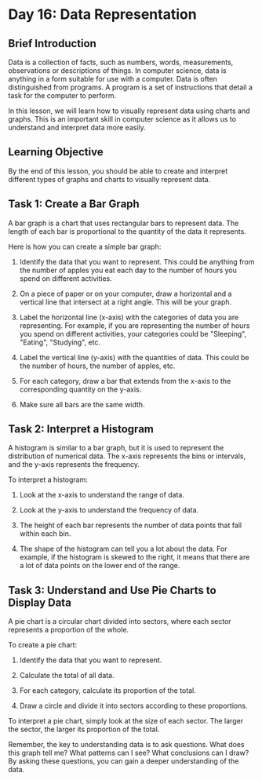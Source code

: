 # Day 16: Data Representation

## Brief Introduction

Data is a collection of facts, such as numbers, words, measurements, observations or descriptions of things. In computer science, data is anything in a form suitable for use with a computer. Data is often distinguished from programs. A program is a set of instructions that detail a task for the computer to perform.

In this lesson, we will learn how to visually represent data using charts and graphs. This is an important skill in computer science as it allows us to understand and interpret data more easily.

## Learning Objective

By the end of this lesson, you should be able to create and interpret different types of graphs and charts to visually represent data.

## Task 1: Create a Bar Graph

A bar graph is a chart that uses rectangular bars to represent data. The length of each bar is proportional to the quantity of the data it represents.

Here is how you can create a simple bar graph:

1. Identify the data that you want to represent. This could be anything from the number of apples you eat each day to the number of hours you spend on different activities.

2. On a piece of paper or on your computer, draw a horizontal and a vertical line that intersect at a right angle. This will be your graph.

3. Label the horizontal line (x-axis) with the categories of data you are representing. For example, if you are representing the number of hours you spend on different activities, your categories could be "Sleeping", "Eating", "Studying", etc.

4. Label the vertical line (y-axis) with the quantities of data. This could be the number of hours, the number of apples, etc.

5. For each category, draw a bar that extends from the x-axis to the corresponding quantity on the y-axis.

6. Make sure all bars are the same width.

## Task 2: Interpret a Histogram

A histogram is similar to a bar graph, but it is used to represent the distribution of numerical data. The x-axis represents the bins or intervals, and the y-axis represents the frequency.

To interpret a histogram:

1. Look at the x-axis to understand the range of data.

2. Look at the y-axis to understand the frequency of data.

3. The height of each bar represents the number of data points that fall within each bin.

4. The shape of the histogram can tell you a lot about the data. For example, if the histogram is skewed to the right, it means that there are a lot of data points on the lower end of the range.

## Task 3: Understand and Use Pie Charts to Display Data

A pie chart is a circular chart divided into sectors, where each sector represents a proportion of the whole.

To create a pie chart:

1. Identify the data that you want to represent.

2. Calculate the total of all data.

3. For each category, calculate its proportion of the total.

4. Draw a circle and divide it into sectors according to these proportions.

To interpret a pie chart, simply look at the size of each sector. The larger the sector, the larger its proportion of the total.

Remember, the key to understanding data is to ask questions. What does this graph tell me? What patterns can I see? What conclusions can I draw? By asking these questions, you can gain a deeper understanding of the data.